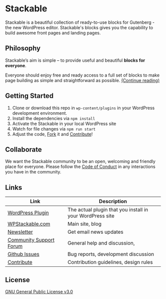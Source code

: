 # Stackable

Stackable is a beautiful collection of ready-to-use blocks for Gutenberg - the new WordPress editor. Stackable's blocks gives you the capability to build awesome front pages and landing pages.

## Philosophy

Stackable’s aim is simple – to provide useful and beautiful **blocks for everyone**.

Everyone should enjoy free and ready access to a full set of blocks to make page building as simple and straightforward as possible. [(Continue reading)](https://wpstackable.com/blog/the-stackable-philosophy/)

## Getting Started

1. Clone or download this repo in `wp-content/plugins` in your WordPress development environment.
2. Install the dependencies via `npm install`
3. Activate the Stackable in your local WordPress site
4. Watch for file changes via `npm run start`
5. Adjust the code, [Fork](https://github.com/gambitph/Stackable/fork) it and [Contribute](https://github.com/gambitph/Stackable/blob/master/CONTRIBUTING.MD)!

## Collaborate

We want the Stackable community to be an open, welcoming and friendly place for everyone. Please follow the [Code of Conduct](https://github.com/gambitph/Stackable/blob/master/CODE_OF_CONDUCT.md) in any interactions you have in the community.

## Links

Link | Description
---|---
[WordPress Plugin](https://wordpress.org/plugins/stackable-ultimate-gutenberg-blocks/) | The actual plugin that you install in your WordPress site
[WPStackable.com](https://wpstackable.com/) | Main site, blog
[Newsletter](http://eepurl.com/dJY9xI) | Get email news updates
[Community Support Forum](https://wordpress.org/support/plugin/stackable-ultimate-gutenberg-blocks/) | General help and discussion,
[Github Issues](https://github.com/gambitph/Stackable/issues) | Bug reports, development discussion
[Contribute](https://github.com/gambitph/Stackable/blob/master/CONTRIBUTING.MD) | Contribution guidelines, design rules

<!-- [Documentation](#) | Knowledgebase, FAQs, guides -->

## License

[GNU General Public License v3.0](https://github.com/gambitph/Stackable/blob/master/LICENSE)

